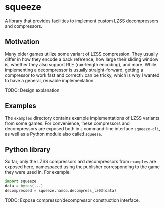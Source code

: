 # squeeze

A library that provides facilities to implement custom LZSS decompressors and compressors.

## Motivation

Many older games utilize some variant of LZSS compression.
They usually differ in how they encode a back reference, how large their sliding window is, whether they also support RLE (run-length encoding), and more.
While implementing a decompressor is usually straight-forward, getting a compressor to work fast and correctly can be tricky, which is why I wanted to have a general, reusable implementation.

TODO: Design explanation

## Examples

The `examples` directory contains example implementations of LZSS variants from some games.
For convenience, these compressors and decompressors are exposed both in a command-line interface `squeeze-cli`, as well as a Python module also called `squeeze`.

## Python library

So far, only the LZSS compressors and decompressors from `examples` are exposed here, namespaced using the publisher corresponding to the game they were used in.
For example:
```Python
import squeeze
data = bytes(...)
decompressed = squeeze.namco.decompress_lz03(data)
```

TODO: Expose compressor/decompressor construction interface.
